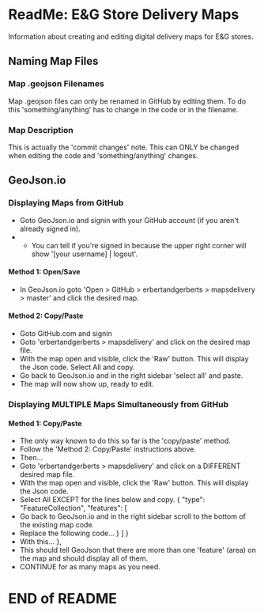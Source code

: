 # ReadMe: E&G Store Delivery Maps
Information about creating and editing digital delivery maps for E&G stores.
## Naming Map Files
### Map .geojson Filenames
Map .geojson files can only be renamed in GitHub by editing them. To do this 'something/anything' has to change in the code or in the filename.
### Map Description
This is actually the 'commit changes' note. This can ONLY be changed when editing the code and 'something/anything' changes.
## GeoJson.io
### Displaying Maps from GitHub
- Goto GeoJson.io and signin with your GitHub account (if you aren't already signed in).
- - You can tell if you're signed in because the upper right corner will show '[your username] | logout'.
#### Method 1: Open/Save
- In GeoJson.io goto 'Open > GitHub > erbertandgerberts > mapsdelivery > master' and click the desired map.
#### Method 2: Copy/Paste
- Goto GitHub.com and signin
- Goto 'erbertandgerberts > mapsdelivery' and click on the desired map file.
- With the map open and visible, click the 'Raw' button. This will display the Json code. Select All and copy.
- Go back to GeoJson.io and in the right sidebar 'select all' and paste.
- The map will now show up, ready to edit.
### Displaying MULTIPLE Maps Simultaneously from GitHub
#### Method 1: Copy/Paste
- The only way known to do this so far is the 'copy/paste' method.
- Follow the 'Method 2: Copy/Paste' instructions above.
- Then...
- Goto 'erbertandgerberts > mapsdelivery' and click on a DIFFERENT desired map file.
- With the map open and visible, click the 'Raw' button. This will display the Json code.
- Select All EXCEPT for the lines below and copy.
    {
      "type": "FeatureCollection",
      "features": [
- Go back to GeoJson.io and in the right sidebar scroll to the bottom of the existing map code.
- Replace the following code...
        }
      ]
    }
- With this...
        },
- This should tell GeoJson that there are more than one 'feature' (area) on the map and should display all of them.
- CONTINUE for as many maps as you need.
# END of README
